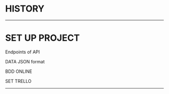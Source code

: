 # HISTORY

__________

# SET UP PROJECT 

Endpoints of API

DATA JSON format 

BDD ONLINE 

SET TRELLO
________
